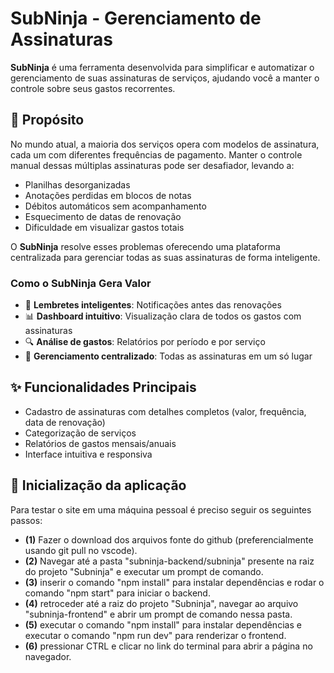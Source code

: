 # SubNinja - Gerenciamento de Assinaturas

**SubNinja** é uma ferramenta desenvolvida para simplificar e automatizar o gerenciamento de suas assinaturas de serviços, ajudando você a manter o controle sobre seus gastos recorrentes.

## 🚀 Propósito

No mundo atual, a maioria dos serviços opera com modelos de assinatura, cada um com diferentes frequências de pagamento. Manter o controle manual dessas múltiplas assinaturas pode ser desafiador, levando a:

- Planilhas desorganizadas
- Anotações perdidas em blocos de notas
- Débitos automáticos sem acompanhamento
- Esquecimento de datas de renovação
- Dificuldade em visualizar gastos totais

O **SubNinja** resolve esses problemas oferecendo uma plataforma centralizada para gerenciar todas as suas assinaturas de forma inteligente.

### Como o SubNinja Gera Valor

- 📅 **Lembretes inteligentes**: Notificações antes das renovações
- 📊 **Dashboard intuitivo**: Visualização clara de todos os gastos com assinaturas
- 🔍 **Análise de gastos**: Relatórios por período e por serviço
- 🔄 **Gerenciamento centralizado**: Todas as assinaturas em um só lugar

## ✨ Funcionalidades Principais

- Cadastro de assinaturas com detalhes completos (valor, frequência, data de renovação)
- Categorização de serviços
- Relatórios de gastos mensais/anuais
- Interface intuitiva e responsiva

## 📘 Inicialização da aplicação

Para testar o site em uma máquina pessoal é preciso seguir os seguintes passos:

- **(1)** Fazer o download dos arquivos fonte do github (preferencialmente usando git pull no vscode).
- **(2)** Navegar até a pasta "subninja-backend/subninja" presente na raiz do projeto "Subninja" e executar um prompt de comando.
- **(3)** inserir o comando "npm install" para instalar dependências e rodar o comando "npm start" para iniciar o backend.
- **(4)** retroceder até a raiz do projeto "Subninja", navegar ao arquivo "subninja-frontend" e abrir um prompt de comando nessa pasta.
- **(5)** executar o comando "npm install" para instalar dependências e executar o comando "npm run dev" para renderizar o frontend.
- **(6)** pressionar CTRL e clicar no link do terminal para abrir a página no navegador.